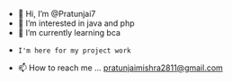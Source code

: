 - 👋 Hi, I’m @Pratunjai7
- 👀 I’m interested in java and php
- 🌱 I’m currently learning bca
-     I'm here for my project work
- 📫 How to reach me ...
pratunjaimishra2811@gmail.com

<!---
Pratunjai7/Pratunjai7 is a ✨ special ✨ repository because its `README.md` (this file) appears on your GitHub profile.
You can click the Preview link to take a look at your changes.
--->
